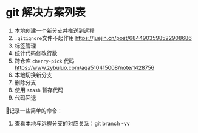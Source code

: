 # git 解决方案列表

1. 本地创建一个新分支并推送到远程
2. `.gitignore`文件不起作用 https://juejin.cn/post/6844903598522908686
3. 标签管理
4. 统计代码修改行数
5. 跨仓库 `cherry-pick` 代码 https://www.zybuluo.com/aqa510415008/note/1428756
6. 本地切换新分支
7. 删除分支
8. 使用 `stash` 暂存代码
9. 代码回退





📝记录一些简单的命令：

1. 查看本地与远程分支的对应关系：git branch -vv

